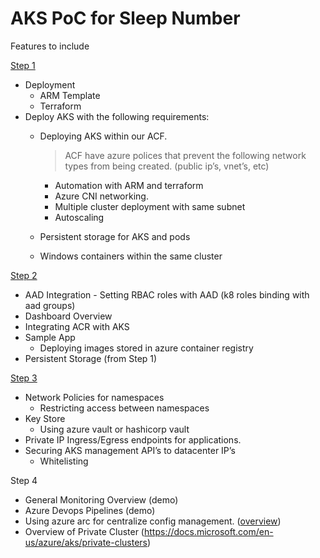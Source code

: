 # AKS PoC for Sleep Number

Features to include

[Step 1](files/step1.md)

- Deployment
  - ARM Template
  - Terraform
- Deploy AKS with the following requirements:
  - Deploying AKS within our ACF.   
  
    >ACF have azure polices that prevent the following network types from being created. (public ip’s, vnet’s, etc)

	- Automation with ARM and terraform   
	- Azure CNI networking.
    - Multiple cluster deployment with same subnet    
    - Autoscaling
  - Persistent storage for AKS and pods
  - Windows containers within the same cluster	 

[Step 2](files/step2.md)

  - AAD Integration - Setting  RBAC roles with AAD (k8 roles binding with aad groups)
  - Dashboard Overview		
  - Integrating ACR with AKS
  - Sample App
    - Deploying images stored in azure container registry
  - Persistent Storage (from Step 1)

[Step 3](files/step3.md)

 - Network Policies for namespaces
    - Restricting access between namespaces
 - Key Store
    - Using azure vault or hashicorp vault
 - Private IP Ingress/Egress endpoints for applications. 
 - Securing AKS management API’s to datacenter IP’s 
    - Whitelisting 

 

Step 4
- General Monitoring Overview (demo)
- Azure Devops Pipelines (demo)
- Using azure arc for centralize config management. ([overview](https://azure.microsoft.com/en-us/services/azure-arc/))
- Overview of Private Cluster (https://docs.microsoft.com/en-us/azure/aks/private-clusters)